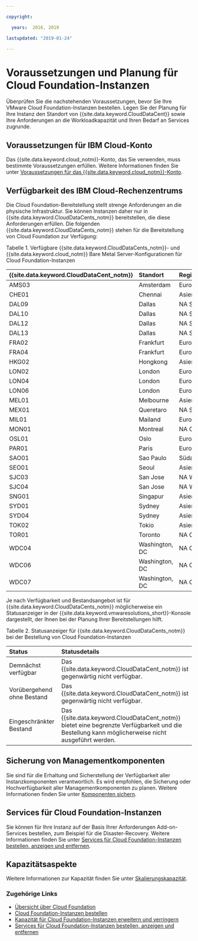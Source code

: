 ```yaml
---

copyright:

  years:  2016, 2019

lastupdated: "2019-01-24"

---
```


# Voraussetzungen und Planung für Cloud Foundation-Instanzen

Überprüfen Sie die nachstehenden Voraussetzungen, bevor Sie Ihre VMware Cloud Foundation-Instanzen bestellen. Legen Sie der Planung für Ihre Instanz den Standort von {{site.data.keyword.CloudDataCent}} sowie Ihre Anforderungen an die Workloadkapazität und Ihren Bedarf an Services zugrunde.

## Voraussetzungen für IBM Cloud-Konto

Das {{site.data.keyword.cloud_notm}}-Konto, das Sie verwenden, muss bestimmte Voraussetzungen erfüllen. Weitere Informationen finden Sie unter [Voraussetzungen für das {{site.data.keyword.cloud_notm}}-Konto](/docs/services/vmwaresolutions/vmonic/slaccountrequirement.html).

## Verfügbarkeit des IBM Cloud-Rechenzentrums

Die Cloud Foundation-Bereitstellung stellt strenge Anforderungen an die physische Infrastruktur. Sie können Instanzen daher nur in {{site.data.keyword.CloudDataCents_notm}} bereitstellen, die diese Anforderungen erfüllen. Die folgenden {{site.data.keyword.CloudDataCents_notm}} stehen für die Bereitstellung von Cloud Foundation zur Verfügung:

Tabelle 1. Verfügbare {{site.data.keyword.CloudDataCents_notm}}- und {{site.data.keyword.cloud_notm}} Bare Metal Server-Konfigurationen für Cloud Foundation-Instanzen

| {{site.data.keyword.CloudDataCent_notm}} | Standort | Region | Serverkonfigurationen |
|:----------------------|:---------|:-------|:----------------------|
| AMS03 | Amsterdam | Europa | Skylake, Broadwell |
| CHE01 | Chennai | Asien/Pazifik | Skylake, Broadwell |
| DAL09 | Dallas | NA Süd | Skylake, Broadwell |
| DAL10 | Dallas | NA Süd | Skylake, Broadwell |
| DAL12 | Dallas | NA Süd | Skylake, Broadwell |
| DAL13 | Dallas | NA Süd | Skylake, Broadwell |
| FRA02 | Frankfurt | Europa | Skylake, Broadwell |
| FRA04 | Frankfurt | Europa | Skylake, Broadwell |
| HKG02 | Hongkong | Asien/Pazifik | Skylake, Broadwell |
| LON02 | London | Europa | Skylake, Broadwell |
| LON04 | London | Europa | Skylake, Broadwell |
| LON06 | London | Europa | Skylake, Broadwell |
| MEL01 | Melbourne | Asien/Pazifik | Skylake, Broadwell |
| MEX01 | Queretaro | NA Süd | Skylake, Broadwell |
| MIL01 | Mailand | Europa | Skylake, Broadwell |
| MON01 | Montreal | NA Ost | Skylake, Broadwell |
| OSL01 | Oslo | Europa | Skylake, Broadwell |
| PAR01 | Paris | Europa | Skylake, Broadwell |
| SAO01 | Sao Paulo | Südamerika | Skylake, Broadwell |
| SEO01 | Seoul | Asien/Pazifik | Skylake, Broadwell |
| SJC03 | San Jose | NA West | Skylake, Broadwell |
| SJC04 | San Jose | NA West | Skylake, Broadwell |
| SNG01 | Singapur | Asien/Pazifik | Skylake, Broadwell |
| SYD01 | Sydney | Asien/Pazifik | Skylake, Broadwell |
| SYD04 | Sydney | Asien/Pazifik | Skylake, Broadwell |
| TOK02 | Tokio | Asien/Pazifik | Skylake, Broadwell |
| TOR01 | Toronto | NA Ost | Skylake, Broadwell |
| WDC04 | Washington, DC | NA Ost | Skylake, Broadwell |
| WDC06 | Washington, DC | NA Ost | Skylake, Broadwell |
| WDC07 | Washington, DC | NA Ost | Skylake, Broadwell |

Je nach Verfügbarkeit und Bestandsangebot ist für {{site.data.keyword.CloudDataCents_notm}} möglicherweise ein Statusanzeiger in der {{site.data.keyword.vmwaresolutions_short}}-Konsole dargestellt, der Ihnen bei der Planung Ihrer Bereitstellungen hilft.

Tabelle 2. Statusanzeiger für {{site.data.keyword.CloudDataCents_notm}} bei der Bestellung von Cloud Foundation-Instanzen

| Status | Statusdetails |
|:------------------------------|:--------------------------------------------------|
| Demnächst verfügbar                   | Das {{site.data.keyword.CloudDataCent_notm}} ist gegenwärtig nicht verfügbar. |
| Vorübergehend ohne Bestand  | Das {{site.data.keyword.CloudDataCent_notm}} ist gegenwärtig nicht verfügbar. |
| Eingeschränkter Bestand             | Das {{site.data.keyword.CloudDataCent_notm}} bietet eine begrenzte Verfügbarkeit und die Bestellung kann möglicherweise nicht ausgeführt werden. |

## Sicherung von Managementkomponenten

Sie sind für die Erhaltung und Sicherstellung der Verfügbarkeit aller Instanzkomponenten verantwortlich. Es wird empfohlen, die Sicherung oder Hochverfügbarkeit aller Managementkomponenten zu planen. Weitere Informationen finden Sie unter [Komponenten sichern](/docs/services/vmwaresolutions/archiref/solution/solution_backingup.html).

## Services für Cloud Foundation-Instanzen

Sie können für Ihre Instanz auf der Basis Ihrer Anforderungen Add-on-Services bestellen, zum Beispiel für die Disaster-Recovery. Weitere Informationen finden Sie unter [Services für Cloud Foundation-Instanzen bestellen, anzeigen und entfernen](/docs/services/vmwaresolutions/sddc/sd_addingremovingservices.html).

## Kapazitätsaspekte

Weitere Informationen zur Kapazität finden Sie unter [Skalierungskapazität](/docs/services/vmwaresolutions/archiref/solution/solution_scaling.html).

### Zugehörige Links

* [Übersicht über Cloud Foundation](/docs/services/vmwaresolutions/sddc/sd_cloudfoundationoverview.html)
* [Cloud Foundation-Instanzen bestellen](/docs/services/vmwaresolutions/sddc/sd_orderinginstance.html)
* [Kapazität für Cloud Foundation-Instanzen erweitern und verringern](/docs/services/vmwaresolutions/sddc/sd_addingremovingservers.html)
* [Services für Cloud Foundation-Instanzen bestellen, anzeigen und entfernen](/docs/services/vmwaresolutions/sddc/sd_addingremovingservices.html)
